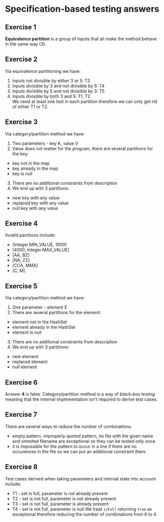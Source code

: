 # Specification-based testing answers

## Exercise 1
__Equivalence partition__ is a group of inputs that all make the method behave in the same way (3).

## Exercise 2
Via equivalence partitioning we have:
1. Inputs not divisible by either 3 or 5: T3
2. Inputs divisible by 3 and not divisible by 5: T4
3. Inputs divisible by 5 and not divisible by 3: T5
4. Inputs divisible by both 3 and 5: T1, T2  
We need at least one test in each partition therefore we can only get rid of either T1 or T2.

## Exercise 3
Via category/partition method we have:
1. Two parameters - key K, value V  
2. Value does not matter for the program, there are several partitions for the key:
* key not in the map
* key already in the map
* key is null
3. There are no additional constraints from description
4. We end up with 3 partitions:
* new key with any value
* replaced key with any value
* null key with any value

## Exercise 4
Invalid partitions include:
* [Integer.MIN_VALUE, 1000)
* (4000, Integer.MAX_VALUE]
* [AA, BZ]
* [NA, ZZ]
* [CCA, MMA]
* [C, M]

## Exercise 5
Via category/partition method we have:
1. One parameter - element E
2. There are several partitions for the element:
* element not in the HashSet
* element already in the HashSet
* element is null
3. There are no additional constraints from description
4. We end up with 3 partitions:
* new element
* replaced element
* null element

## Exercise 6
Answer __4__ is false. Category/partition method is a way of _black-box testing_ meaning that the internal implementation isn't required to derive test cases.

## Exercise 7
There are several ways to reduce the number of combinations:
* empty pattern, improperly quoted pattern, no file with the given name and ommited filename are exceptional so they can be tested only once  
* it is impossible for the pattern to occur in a line if there are no occurences in the file so we can put an additional constraint there

## Exercise 8
Test cases derived when taking parameters and internal state into account include:
* T1 - set is full, parameter is not already present
* T2 - set is not full, parameter is not already present
* T3 - set is not full, parameter is already present
* T4 - set is not full, parameter is null
We treat `isFull` returning `true` as exceptional therefore reducing the number of combinations from 6 to 4.
